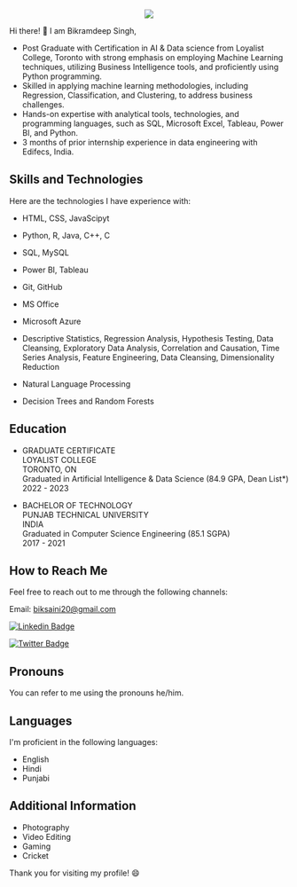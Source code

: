 ### 

<div align="center">
  <img src="https://media.licdn.com/dms/image/D5603AQHC3ouojqJA3g/profile-displayphoto-shrink_400_400/0/1696449366570?e=1710979200&v=beta&t=-8oiAG-XaCv11__ss_3vKvxAZk-moxuRuR3rpIiFOXE" >
</div>

Hi there! 👋
I am Bikramdeep Singh,

- Post Graduate with Certification in AI & Data science from Loyalist College, Toronto with strong emphasis on employing Machine Learning techniques, utilizing Business Intelligence tools, and proficiently using Python programming.
- Skilled in applying machine learning methodologies, including Regression, Classification, and Clustering, to address business challenges.
- Hands-on expertise with analytical tools, technologies, and programming languages, such as SQL, Microsoft Excel, Tableau, Power BI, and Python.
- 3 months of prior internship experience in data engineering with Edifecs, India.

## Skills and Technologies
Here are the technologies I have experience with:
- HTML, CSS, JavaScipyt
- Python, R, Java, C++, C
- SQL, MySQL
- Power BI, Tableau
- Git, GitHub
- MS Office

- Microsoft Azure
- Descriptive Statistics, Regression Analysis, Hypothesis Testing, Data Cleansing, Exploratory Data Analysis, Correlation and Causation, Time Series Analysis, Feature Engineering, Data Cleansing, Dimensionality Reduction
- Natural Language Processing
- Decision Trees and Random Forests

## Education
- GRADUATE CERTIFICATE<br>
  LOYALIST COLLEGE<br>
  TORONTO, ON<br>
  Graduated in Artificial Intelligence & Data Science (84.9 GPA, Dean List*)<br>
  2022 - 2023<br>

- BACHELOR OF TECHNOLOGY<br>
  PUNJAB TECHNICAL UNIVERSITY<br>
  INDIA<br>
  Graduated in Computer Science Engineering (85.1 SGPA)<br>
  2017 - 2021<br>

## How to Reach Me
Feel free to reach out to me through the following channels:

Email: biksaini20@gmail.com

[![Linkedin Badge](https://img.shields.io/badge/-LinkedIn-blue?style=flat-square&logo=Linkedin&logoColor=white&link=https://www.linkedin.com/in/harshkumarkhatri/)](https://www.linkedin.com/in/bikramdeep-singh-b00492201/)

[![Twitter Badge](https://img.shields.io/badge/-Twitter-1ca0f1?style=flat-square&labelColor=1ca0f1&logo=twitter&logoColor=white&link=https://twitter.com/_diogorodrigues)](https://twitter.com/biksaini20)

## Pronouns
You can refer to me using the pronouns he/him.

## Languages
I'm proficient in the following languages:

- English
- Hindi
- Punjabi

## Additional Information

- Photography
- Video Editing
- Gaming
- Cricket

Thank you for visiting my profile! 😄









